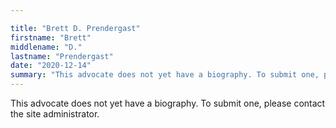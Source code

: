 ```yaml
---

title: "Brett D. Prendergast"
firstname: "Brett"
middlename: "D."
lastname: "Prendergast"
date: "2020-12-14"
summary: "This advocate does not yet have a biography. To submit one, please contact the site administrator."
---
```

This advocate does not yet have a biography. To submit one, please contact the site administrator.

